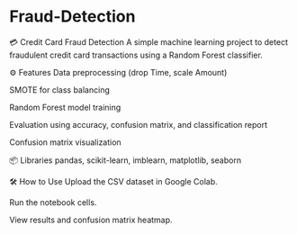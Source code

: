 # Fraud-Detection
💳 Credit Card Fraud Detection
A simple machine learning project to detect fraudulent credit card transactions using a Random Forest classifier.

⚙️ Features
Data preprocessing (drop Time, scale Amount)

SMOTE for class balancing

Random Forest model training

Evaluation using accuracy, confusion matrix, and classification report

Confusion matrix visualization

📦 Libraries
pandas, scikit-learn, imblearn, matplotlib, seaborn

🛠 How to Use
Upload the CSV dataset in Google Colab.

Run the notebook cells.

View results and confusion matrix heatmap.
